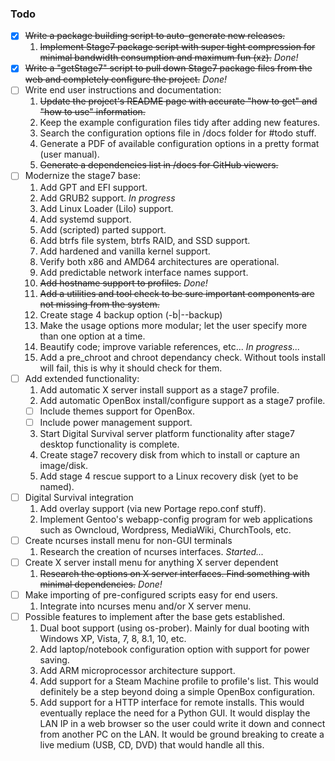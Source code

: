 ### Todo

- [x] ~~Write a package building script to auto-generate new releases.~~
  1. ~~Implement Stage7 package script with super tight compression for minimal bandwidth consumption and maximum fun (xz).~~ *Done!*
- [x] ~~Write a "getStage7" script to pull down Stage7 package files from the web and completely configure the project.~~ *Done!*
- [ ] Write end user instructions and documentation:
  1. ~~Update the project's README page with accurate "how to get" and "how to use" information.~~
  2. Keep the example configuration files tidy after adding new features.
  3. Search the configuration options file in /docs folder for #todo stuff.
  4. Generate a PDF of available configuration options in a pretty format (user manual).
  5. ~~Generate a dependencies list in /docs for GitHub viewers.~~
- [ ] Modernize the stage7 base:
  1. Add GPT and EFI support.
  2. Add GRUB2 support. *In progress*
  3. Add Linux Loader (Lilo) support.
  4. Add systemd support.
  5. Add (scripted) parted support.
  6. Add btrfs file system, btrfs RAID, and SSD support.
  7. Add hardened and vanilla kernel support.
  8. Verify both x86 and AMD64 architectures are operational.
  9. Add predictable network interface names support.
  10. ~~Add hostname support to profiles.~~ *Done!*
  11. ~~Add a utilities and tool check to be sure important components are not missing from the system.~~
  12. Create stage 4 backup option (-b|--backup)
  13. Make the usage options more modular; let the user specify more than one option at a time.
  14. Beautify code; improve variable references, etc... *In progress...*
  15. Add a pre_chroot and chroot dependancy check. Without tools install will fail, this is why it should check for them.
- [ ] Add extended functionality:
  1. Add automatic X server install support as a stage7 profile.
  2. Add automatic OpenBox install/configure support as a stage7 profile.
    - [ ] Include themes support for OpenBox.
	- [ ] Include power management support.
  3. Start Digital Survival server platform functionality after stage7 desktop functionality is complete.
  4. Create stage7 recovery disk from which to install or capture an image/disk.
  5. Add stage 4 rescue support to a Linux recovery disk (yet to be named).
- [ ] Digital Survival integration
  1. Add overlay support (via new Portage repo.conf stuff).
  2. Implement Gentoo's webapp-config program for web applications such as Owncloud, Wordpress, MediaWiki, ChurchTools, etc.
- [ ] Create ncurses install menu for non-GUI terminals
  1. Research the creation of ncurses interfaces. *Started...*
- [ ] Create X server install menu for anything X server dependent
  1. ~~Research the options on X server interfaces. Find something with minimal dependencies.~~ *Done!*
- [ ] Make importing of pre-configured scripts easy for end users.
  1. Integrate into ncurses menu and/or X server menu.
- [ ] Possible features to implement after the base gets established.
  1. Dual boot support (using os-prober). Mainly for dual booting with Windows XP, Vista, 7, 8, 8.1, 10, etc.
  2. Add laptop/notebook configuration option with support for power saving.
  3. Add ARM microprocessor architecture support.
  4. Add support for a Steam Machine profile to profile's list. This would definitely be a step beyond doing a simple OpenBox configuration.
  5. Add support for a HTTP interface for remote installs. This would eventually replace the need for a Python GUI. It would display the LAN IP in a web browser so the user could write it down and connect from another PC on the LAN. It would be ground breaking to create a live medium (USB, CD, DVD) that would handle all this.

